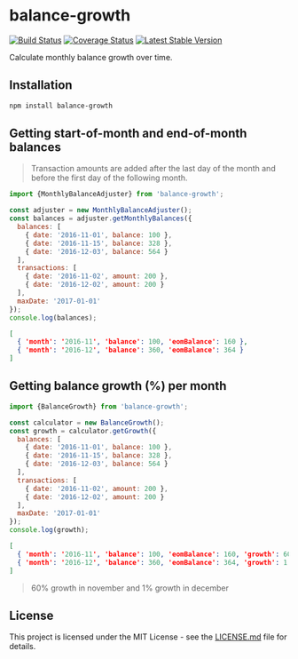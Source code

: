 # balance-growth

[![Build Status](https://travis-ci.org/rundef/node-balance-growth.svg?branch=master)](https://travis-ci.org/rundef/node-balance-growth)
[![Coverage Status](https://coveralls.io/repos/github/rundef/node-balance-growth/badge.svg?branch=master)](https://coveralls.io/github/rundef/node-balance-growth?branch=master)
[![Latest Stable Version](https://img.shields.io/npm/v/balance-growth.svg)](https://www.npmjs.com/package/balance-growth)

Calculate monthly balance growth over time.

## Installation

```bash
npm install balance-growth
```

## Getting start-of-month and end-of-month balances

> Transaction amounts are added after the last day of the month and before the first day of the following month.

```javascript
import {MonthlyBalanceAdjuster} from 'balance-growth';

const adjuster = new MonthlyBalanceAdjuster();
const balances = adjuster.getMonthlyBalances({
  balances: [
    { date: '2016-11-01', balance: 100 },
    { date: '2016-11-15', balance: 328 },
    { date: '2016-12-03', balance: 564 }
  ],
  transactions: [
    { date: '2016-11-02', amount: 200 },
    { date: '2016-12-02', amount: 200 }
  ],
  maxDate: '2017-01-01'
});
console.log(balances);
```

```json
[
  { 'month': '2016-11', 'balance': 100, 'eomBalance': 160 },
  { 'month': '2016-12', 'balance': 360, 'eomBalance': 364 }
]
```

## Getting balance growth (%) per month

```javascript
import {BalanceGrowth} from 'balance-growth';

const calculator = new BalanceGrowth();
const growth = calculator.getGrowth({
  balances: [
    { date: '2016-11-01', balance: 100 },
    { date: '2016-11-15', balance: 328 },
    { date: '2016-12-03', balance: 564 }
  ],
  transactions: [
    { date: '2016-11-02', amount: 200 },
    { date: '2016-12-02', amount: 200 }
  ],
  maxDate: '2017-01-01'
});
console.log(growth);
```

```json
[
  { 'month': '2016-11', 'balance': 100, 'eomBalance': 160, 'growth': 60 },
  { 'month': '2016-12', 'balance': 360, 'eomBalance': 364, 'growth': 1 }
]
```

> 60% growth in november and 1% growth in december

## License

This project is licensed under the MIT License - see the [LICENSE.md](LICENSE.md) file for details.